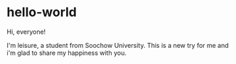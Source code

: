 # hello-world

Hi, everyone!

I'm leisure, a student from Soochow University. This is a new try for me and i'm glad to share my happiness with you.
